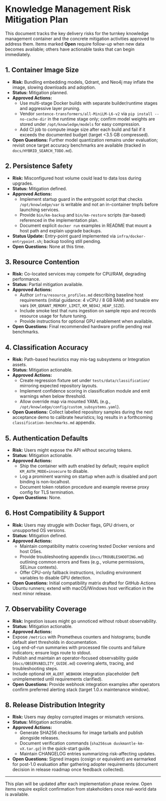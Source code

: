 # Knowledge Management Risk Mitigation Plan

This document tracks the key delivery risks for the turnkey knowledge management container and the concrete mitigation activities approved to address them. Items marked **Open** require follow-up when new data becomes available; others have actionable tasks that can begin immediately.

## 1. Container Image Size

- **Risk:** Bundling embedding models, Qdrant, and Neo4j may inflate the image, slowing downloads and adoption.
- **Status:** Mitigation planned.
- **Approved Actions:**
  - Use multi-stage Docker builds with separate builder/runtime stages and aggressive layer pruning.
  - Vendor `sentence-transformers/all-MiniLM-L6-v2` via `pip install --no-cache-dir` in the runtime stage only; confirm model weights are stored under `/opt/knowledge/models` for easy compression.
  - Add CI job to compute image size after each build and fail if it exceeds the documented budget (target <3.5 GB compressed).
- **Open Questions:** Further model quantization remains under evaluation; revisit once target accuracy benchmarks are available (tracked in `docs/HYBRID_SEARCH_TODO.md`).

## 2. Persistence Safety

- **Risk:** Misconfigured host volume could lead to data loss during upgrades.
- **Status:** Mitigation defined.
- **Approved Actions:**
  - Implement startup guard in the entrypoint script that checks `/opt/knowledge/var` is writable and not an in-container tmpfs before launching services.
  - Provide `bin/km-backup` and `bin/km-restore` scripts (tar-based) referenced in the implementation plan.
  - Document explicit `docker run` examples in README that mount a host path and explain upgrade backups.
- **Status Update:** Entry-point guard implemented via `infra/docker-entrypoint.sh`; backup tooling still pending.
- **Open Questions:** None at this time.

## 3. Resource Contention

- **Risk:** Co-located services may compete for CPU/RAM, degrading performance.
- **Status:** Partial mitigation available.
- **Approved Actions:**
  - Author `infra/resource_profiles.md` describing baseline host requirements (initial guidance: 4 vCPU / 8 GB RAM) and tunable env vars (`KM_QDRANT_MEMORY_LIMIT`, `KM_NEO4J_HEAP_SIZE`).
  - Include smoke test that runs ingestion on sample repo and records resource usage for future tuning.
  - Provide instructions for optional GPU enablement when available.
- **Open Questions:** Final recommended hardware profile pending real benchmarks.

## 4. Classification Accuracy

- **Risk:** Path-based heuristics may mis-tag subsystems or Integration assets.
- **Status:** Mitigation actionable.
- **Approved Actions:**
  - Create regression fixture set under `tests/data/classification/` mirroring expected repository layouts.
  - Implement confidence scoring in classification module and emit warnings when below threshold.
  - Allow override map via mounted YAML (e.g., `/opt/knowledge/config/custom_subsystems.yaml`).
- **Open Questions:** Collect labelled repository samples during the next acceptance demo to calibrate heuristics; log results in a forthcoming `classification-benchmarks.md` appendix.

## 5. Authentication Defaults

- **Risk:** Users might expose the API without securing tokens.
- **Status:** Mitigation actionable.
- **Approved Actions:**
  - Ship the container with auth enabled by default; require explicit `KM_AUTH_MODE=insecure` to disable.
  - Log a prominent warning on startup when auth is disabled and port binding is non-localhost.
  - Document token rotation procedure and example reverse proxy config for TLS termination.
- **Open Questions:** None.

## 6. Host Compatibility & Support

- **Risk:** Users may struggle with Docker flags, GPU drivers, or unsupported OS versions.
- **Status:** Mitigation defined.
- **Approved Actions:**
  - Maintain compatibility matrix covering tested Docker versions and host OSes.
  - Provide troubleshooting appendix (`docs/TROUBLESHOOTING.md`) outlining common errors and fixes (e.g., volume permissions, SELinux contexts).
  - Offer CPU-only fallback instructions, including environment variables to disable GPU detection.
- **Open Questions:** Initial compatibility matrix drafted for GitHub Actions Ubuntu runners; extend with macOS/Windows host verification in the next minor release.

## 7. Observability Coverage

- **Risk:** Ingestion issues might go unnoticed without robust observability.
- **Status:** Mitigation actionable.
- **Approved Actions:**
- Expose `/metrics` with Prometheus counters and histograms; bundle default alert thresholds in documentation.
- Log end-of-run summaries with processed file counts and failure indicators; ensure logs route to stdout.
- Publish and maintain an operator-focused observability guide (`docs/OBSERVABILITY_GUIDE.md`) covering alerts, tracing, and troubleshooting steps.
- Include optional `KM_ALERT_WEBHOOK` integration placeholder (left unimplemented until requirements clarified).
- **Open Questions:** Provide webhook integration examples after operators confirm preferred alerting stack (target 1.0.x maintenance window).

## 8. Release Distribution Integrity

- **Risk:** Users may deploy corrupted images or mismatch versions.
- **Status:** Mitigation actionable.
- **Approved Actions:**
  - Generate SHA256 checksums for image tarballs and publish alongside releases.
  - Document verification commands (`sha256sum duskmantle-km-vX.tar.gz`) in the quick-start guide.
  - Maintain CHANGELOG entries summarizing risk-affecting updates.
- **Open Questions:** Signed images (cosign or equivalent) are earmarked for post-1.0 evaluation after gathering adopter requirements (document decision in release roadmap once feedback collected).

---
This plan will be updated after each implementation phase review. Open items require explicit confirmation from stakeholders once real-world data is available.
